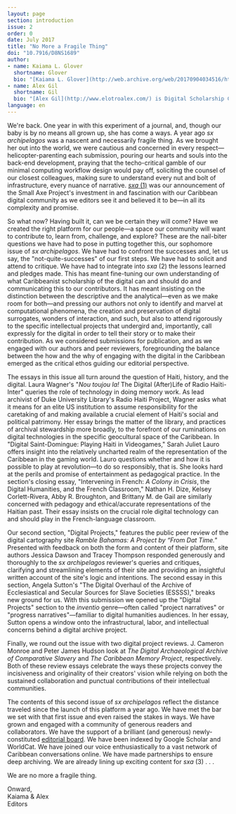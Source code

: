 ```yaml
---
layout: page
section: introduction
issue: 2
order: 0
date: July 2017
title: "No More a Fragile Thing"
doi: "10.7916/D8NS1689"
author: 
- name: Kaiama L. Glover
  shortname: Glover
  bio: "[Kaiama L. Glover](http://web.archive.org/web/20170904034516/https://barnard.edu/profiles/kaiama-l-glover) is Associate Professor of French and Africana Studies at Barnard College, Columbia University. She is the author of [Haiti Unbound: A Spiralist Challenge to the Postcolonial Canon](http://liverpooluniversitypress.co.uk/products/61903) (Liverpool UP 2010), first editor of [Marie Vieux Chauvet: Paradoxes of the Postcolonial Feminine](http://yalebooks.com/book/9780300214192/yale-french-studies-number-128) (Yale French Studies 2016), and translator of Frankétienne’s Ready to Burst (Archipelago Books 2014). She has received awards and fellowships from the National Endowment for the Humanities, the Mellon Foundation, and the Fulbright Foundation. Current projects include forthcoming translations of Marie Vieux Chauvet’s *Dance on the Volcano* (Archipelago Books) and René Depestre’s *Hadriana in All My Dreams* (Akashic Books), and the multimedia platform *In the Same Boats: Toward an Afro-Atlantic Visual Cartography*."
- name: Alex Gil
  shortname: Gil
  bio: "[Alex Gil](http://www.elotroalex.com/) is Digital Scholarship Coordinator for the Humanities and History at Columbia University Libraries. He collaborates with faculty, students and the library on the use of technologies on humanities research, pedagogy and scholarly communications. His research is focused on textual scholarship, digital humanities and Caribbean studies. Current projects include [Ed](http://web.archive.org/web/20170904034523/http://elotroalex.github.io/ed/), a foundation for *sx archipelagos*; the Open Syllabus Project; a geo-bibliography of Aimé Césaire; the Translation Toolkit; and, In The Same Boats, a visualization of trans-Atlantic intersections of black intellectuals in the 20th century. He is co-founder and active member of the Global Outlook::Digital Humanities initiative, [Columbia's Group for Experimental Methods in the Humanities](http://xpmethod.plaintext.in/), and the Studio@Butler at Columbia University."
language: en
---
```


We're back. One year in with this experiment of a journal, and, though our baby is by no means all grown up, she has come a ways. A year ago *sx archipelagos* was a nascent and necessarily fragile thing. As we brought her out into the world, we were cautious and concerned in every respect—helicopter-parenting each submission, pouring our hearts and souls into the back-end development, praying that the techo-critical gamble of our minimal computing workflow design would pay off, soliciting the counsel of our closest colleagues, making sure to understand every nut and bolt of infrastructure, every nuance of narrative. [*sxa* (1)]({{site.baseurl}}/issue01.html) was our announcement of the Small Axe Project's investment in and fascination with our Caribbean digital community as we editors see it and believed it to be—in all its complexity and promise.

So what now? Having built it, can we be certain they will come? Have we created the right platform for our people—a space our community will want to contribute to, learn from, challenge, and explore? These are the nail-biter questions we have had to pose in putting together this, our sophomore issue of *sx archipelagos*. We have had to confront the successes and, let us say, the "not-quite-successes" of our first steps. We have had to solicit and attend to critique. We have had to integrate into *sxa* (2) the lessons learned and pledges made. This has meant fine-tuning our own understanding of what Caribbeanist scholarship of the digital can and should do and communicating this to our contributors. It has meant insisting on the distinction between the descriptive and the analytical—even as we make room for both—and pressing our authors not only to identify and marvel at computational phenomena, the creation and preservation of digital surrogates, wonders of interaction, and such, but also to attend rigorously to the specific intellectual projects that undergird and, importantly, call expressly for the digital in order to tell their story or to make their contribution. As we considered submissions for publication, and as we engaged with our authors and peer reviewers, foregrounding the balance between the how and the why of engaging with the digital in the Caribbean emerged as the critical ethos guiding our editorial perspective.

The essays in this issue all turn around the question of Haiti, history, and the digital. Laura Wagner's "*Nou toujou la!* The Digital (After)Life of Radio Haïti-Inter" queries the role of technology in doing memory work. As lead archivist of Duke University Library's Radio Haiti Project, Wagner asks what it means for an elite US institution to assume responsibility for the caretaking of and making available a crucial element of Haiti's social and political patrimony. Her essay brings the matter of the library, and practices of archival stewardship more broadly, to the forefront of our ruminations on digital technologies in the specific geocultural space of the Caribbean. In "Digital Saint-Domingue: Playing Haiti in Videogames," Sarah Juliet Lauro offers insight into the relatively uncharted realm of the representation of the Caribbean in the gaming world. Lauro questions whether and how it is possible to play at revolution—to do so responsibly, that is. She looks hard at the perils and promise of entertainment as pedagogical practice. In the section's closing essay, "Intervening in French: *A Colony in Crisis*, the Digital Humanities, and the French Classroom," Nathan H. Dize, Kelsey Corlett-Rivera, Abby R. Broughton, and Brittany M. de Gail are similarly concerned with pedagogy and ethical/accurate representations of the Haitian past. Their essay insists on the crucial role digital technology can and should play in the French-language classroom.

Our second section, "Digital Projects," features the public peer review of the digital cartography site *Ramble Bahamas: A Project by “From Dat Time."* Presented with feedback on both the form and content of their platform, site authors Jessica Dawson and Tracey Thompson responded generously and thoroughly to the *sx archipelagos* reviewer's queries and critiques, clarifying and streamlining elements of their site and providing an insightful written account of the site's logic and intentions. The second essay in this section, Angela Sutton's "The Digital Overhaul of the Archive of Ecclesiastical and Secular Sources for Slave Societies (ESSSS)," breaks new ground for us. With this submission we opened up the "Digital Projects" section to the *inventio* genre—often called "project narratives" or "progress narratives"—familiar to digital humanities audiences. In her essay, Sutton opens a window onto the infrastructural, labor, and intellectual concerns behind a digital archive project.

Finally, we round out the issue with two digital project reviews. J. Cameron Monroe and Peter James Hudson look at *The Digital Archaeological Archive of Comparative Slavery* and *The Caribbean Memory Project*, respectively. Both of these review essays celebrate the ways these projects convey the incisiveness and originality of their creators' vision while relying on both the sustained collaboration and punctual contributions of their intellectual communities.

The contents of this second issue of *sx archipelagos* reflect the distance traveled since the launch of this platform a year ago. We have met the bar we set with that first issue and even raised the stakes in ways. We have grown and engaged with a community of generous readers and collaborators. We have the support of a brilliant (and generous) newly-constituted [editorial board]({{site.baseurl}}/credits.html#editorial-board). We have been indexed by Google Scholar and WorldCat. We have joined our voice enthusiastically to a vast network of Caribbean conversations online. We have made partnerships to ensure deep archiving. We are already lining up exciting content for *sxa* (3) . . .

We are no more a fragile thing.

Onward,  
Kaiama & Alex  
Editors